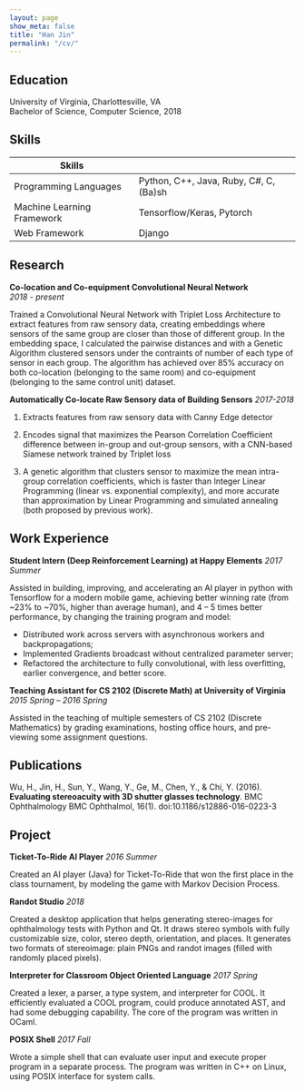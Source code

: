 ```yaml
---
layout: page
show_meta: false
title: "Han Jin"
permalink: "/cv/"
---
```


## Education

University of Virginia, Charlottesville, VA \
Bachelor of Science, Computer Science, 2018

## Skills

| Skills                     |                                        |
| -------------------------- | -------------------------------------- |
| Programming Languages      | Python, C++, Java, Ruby, C#, C, (Ba)sh |
| Machine Learning Framework | Tensorflow/Keras, Pytorch              |
| Web Framework              | Django                                 |

## Research

**Co-location and Co-equipment Convolutional Neural Network**  
_2018 - present_

Trained a Convolutional Neural Network with Triplet Loss Architecture to extract 
features from raw sensory data, creating embeddings where sensors of the same group are
closer than those of different group. 
In the embedding space, I calculated the pairwise distances and with a Genetic Algorithm
clustered sensors under the contraints of number of each type of sensor in each group.
The algorithm has achieved over 85% accuracy on both co-location (belonging to the same
room) and co-equipment (belonging to the same control unit) dataset.

**Automatically Co-locate Raw Sensory data of Building Sensors**
_2017-2018_

1. Extracts features from raw sensory data with Canny Edge detector

2. Encodes signal that maximizes the Pearson Correlation Coefficient difference between
in-group and out-group sensors, with a CNN-based Siamese network trained by Triplet loss

3. A genetic algorithm that clusters sensor to maximize the mean intra-group correlation
coefficients, which is faster than Integer Linear Programming (linear vs. exponential
complexity), and more accurate than approximation by Linear Programming and simulated 
annealing (both proposed by previous work).

## Work Experience

**Student Intern (Deep Reinforcement Learning) at Happy Elements**
_2017 Summer_

Assisted in building, improving, and accelerating an AI player in python with Tensorflow
for a modern mobile game, achieving better winning rate (from ~23% to ~70%, higher than
average human), and 4 – 5 times better performance, by changing the training program and
model:

- Distributed work across servers with asynchronous workers and backpropagations;
- Implemented Gradients broadcast without centralized parameter server;
- Refactored the architecture to fully convolutional, with less overfitting, earlier
convergence, and better score.


**Teaching Assistant for CS 2102 (Discrete Math) at University of Virginia** 
_2015 Spring – 2016 Spring_

Assisted in the teaching of multiple semesters of CS 2102 (Discrete Mathematics) by
grading examinations, hosting office hours, and pre-viewing some assignment questions.


## Publications

Wu, H., Jin, H., Sun, Y., Wang, Y., Ge, M., Chen, Y., & Chi, Y. (2016). 
**Evaluating stereoacuity with 3D shutter glasses technology**. 
BMC Ophthalmology BMC Ophthalmol, 16(1). doi:10.1186/s12886-016-0223-3

## Project

**Ticket-To-Ride AI Player**
_2016 Summer_

Created an AI player (Java) for Ticket-To-Ride that won the first place in the class 
tournament, by modeling the game with Markov Decision Process.

**Randot Studio**
_2018_

Created a desktop application that helps generating stereo-images for ophthalmology 
tests with Python and Qt. It draws stereo symbols with fully customizable size, color, 
stereo depth, orientation, and places. It generates two formats of stereoimage: plain 
PNGs and randot images (filled with randomly placed pixels).


**Interpreter for Classroom Object Oriented Language**
_2017 Spring_

Created a lexer, a parser, a type system, and interpreter for COOL. It efficiently
evaluated a COOL program, could produce annotated AST, and had some debugging
capability. The core of the program was written in OCaml.

**POSIX Shell** 
_2017 Fall_

Wrote a simple shell that can evaluate user input and execute proper program in a
separate process. The program was written in C++ on Linux, using POSIX interface for
system calls.


